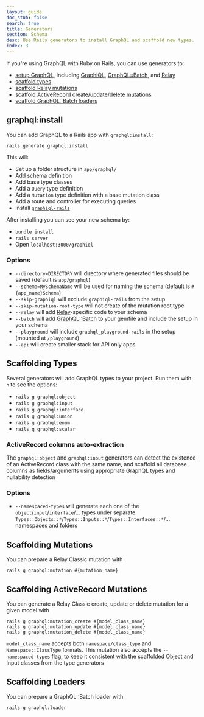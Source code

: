 ```yaml
---
layout: guide
doc_stub: false
search: true
title: Generators
section: Schema
desc: Use Rails generators to install GraphQL and scaffold new types.
index: 3
---
```


If you're using GraphQL with Ruby on Rails, you can use generators to:

- [setup GraphQL](#graphqlinstall), including [GraphiQL](https://github.com/graphql/graphiql), [GraphQL::Batch](https://github.com/Shopify/graphql-batch), and [Relay](https://facebook.github.io/relay/)
- [scaffold types](#scaffolding-types)
- [scaffold Relay mutations](#scaffolding-mutations)
- [scaffold ActiveRecord create/update/delete mutations](#scaffolding-activerecord-mutations)
- [scaffold GraphQL::Batch loaders](#scaffolding-loaders)

## graphql:install

You can add GraphQL to a Rails app with `graphql:install`:

```
rails generate graphql:install
```

This will:

- Set up a folder structure in `app/graphql/`
- Add schema definition
- Add base type classes
- Add a `Query` type definition
- Add a `Mutation` type definition with a base mutation class
- Add a route and controller for executing queries
- Install [`graphiql-rails`](https://github.com/rmosolgo/graphiql-rails)

After installing you can see your new schema by:

- `bundle install`
- `rails server`
- Open `localhost:3000/graphiql`

### Options

- `--directory=DIRECTORY` will directory where generated files should be saved (default is `app/graphql`)
- `--schema=MySchemaName` will be used for naming the schema (default is `#{app_name}Schema`)
- `--skip-graphiql` will exclude `graphiql-rails` from the setup
- `--skip-mutation-root-type` will not create of the mutation root type
- `--relay` will add [Relay](https://facebook.github.io/relay/)-specific code to your schema
- `--batch` will add [GraphQL::Batch](https://github.com/Shopify/graphql-batch) to your gemfile and include the setup in your schema
- `--playground` will include `graphql_playground-rails` in the setup (mounted at `/playground`)
- `--api` will create smaller stack for API only apps

## Scaffolding Types

Several generators will add GraphQL types to your project. Run them with `-h` to see the options:

- `rails g graphql:object`
- `rails g graphql:input`
- `rails g graphql:interface`
- `rails g graphql:union`
- `rails g graphql:enum`
- `rails g graphql:scalar`

### ActiveRecord columns auto-extraction

The `graphql:object` and `graphql:input` generators can detect the existence of an ActiveRecord class with the same name, and scaffold all database columns as fields/arguments using appropriate GraphQL types and nullability detection

### Options

- `--namespaced-types` will generate each one of the `object`/`input`/`interface`/... types under separate `Types::Objects::*`/`Types::Inputs::*`/`Types::Interfaces::*`/... namespaces and folders

## Scaffolding Mutations

You can prepare a Relay Classic mutation with

```
rails g graphql:mutation #{mutation_name}
```

## Scaffolding ActiveRecord Mutations

You can generate a Relay Classic create, update or delete mutation for a given model with

```
rails g graphql:mutation_create #{model_class_name}
rails g graphql:mutation_update #{model_class_name}
rails g graphql:mutation_delete #{model_class_name}
```

`model_class_name` accepts both `namespace/class_type` and `Namespace::ClassType` formats.
This mutation also accepts the `--namespaced-types` flag, to keep it consistent with the scaffolded Object and Input classes from the type generators

## Scaffolding Loaders

You can prepare a GraphQL::Batch loader with

```
rails g graphql:loader
```
